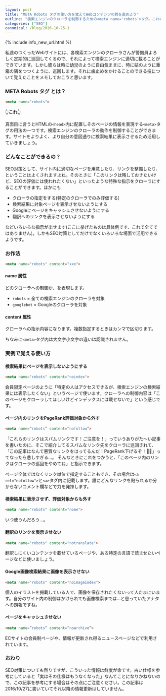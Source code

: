 ```yaml
---
layout: post
title: "META Robots タグの使い方を覚えてWebコンテンツの質を高めよう"
outline: "検索エンジンのクローラを制御するための<meta name='robots'>タグ。これの使い方を覚えて、検索に最適化されたよりよいWebサイトに一歩近づこう！と思っている人が書いた記事です。"
categories: ["SEO"]
canonical: /blog/2016-10-25-1
---
```


{% include info_new_url.html %}

私達のつくったWebサイトには、各検索エンジンのクローラさんが警備員よろしく定期的に巡回してくるので、それによって検索エンジンに適切に載ることができています。しかし彼らは時に幼児のように自由気ままに、時に姑のように重箱の隅をつつくように、巡回します。それに歯止めをかけることのできる技について覚えたことをメモしておこうと思います。

### META Robots タグ とは？

```html
<meta name="robots">
```

👆**これ**👆

真面目に言うとHTMLの`<head>`内に配置しそのページの情報を表現する`<meta>`タグの用法の一つです。検索エンジンのクローラの動作を制御することができます。サイトをよりよく、より自分の意図通りに検索結果に表示させるため活用していきましょう。


### どんなことができるの？
SEO対策として、サイト内に適切なページを用意したり、リンクを整備したり、ということはよくされますよね。そのときに「このリンクは残しておきたいけど、SEOの評価には使われたくない」といったような特殊な指示をクローラにすることができます。ほかにも

- クローラの指定をする(特定のクローラでのみ評価する)
- 検索結果に対象ページを表示させないようにする
- Googleにページをキャッシュさせないようにする
- 翻訳へのリンクを表示させないようにする

などいろいろな指示が出せます(ここに挙げたものは具体例です、これで全てではありません)。しかもSEO対策としてだけでなくいろいろな場面で活用できるようです。


### お作法

```html
<meta name="robots" content="xxx">
```

#### name 属性
どのクローラへの制御か、を表現します。

- `robots` = 全ての検索エンジンのクローラを対象
- `googlebot` = Googleのクローラを対象

#### content 属性
クローラへの指示内容になります。複数指定するときはカンマで区切ります。

ちなみに`<meta>`タグ内は大文字小文字の違いは認識されません。



### 実例で覚える使い方

#### 検索結果にページを表示しないようにする

```html
<meta name="robots" content="noindex">
```

会員限定ページのように「特定の人はアクセスできるが、検索エンジンの検索結果には表示したくない」というページで使います。クローラへの制御内容は「このページをクローラしてほしいけどインデックスには載せないで」という感じです。

#### ページ内のリンクをPageRank評価対象から外す

```html
<meta name=”robots” content=”nofollow”>
```

「これらのリンクはスパムリンクです！ご注意を！」っていうありがた〜い記事を書いたのに、そこで紹介してるスパムなリンク先をクローラに巡回されて、「この記事はなんて悪質なリンクをはってるんだ！PageRank下げるぞ！👊😠」ってなったら悲しすぎる…。
そんなときにこれをつかうと、「このページ内のリンクはクローラの巡回をやめてね」と指示できます。

ページ全体ではなくリンク単位で指定することもでき、その場合は`<a rel="nofollow">`と`<a>`タグ内に記載します。誰にどんなリンクを貼られるか分からないコメント欄などで力を発揮します。


#### 検索結果に表示させず、評価対象からも外す

```html
<meta name="robots" content="none">
```

いつ使うんだろう…。


#### 翻訳のリンクを表示させない

```html
<meta name="robots" content="notranslate">
```

翻訳しにくいコンテンツを載せているページや、ある特定の言語で読ませたいページなどに使いましょう。


#### Google画像検索結果に画像を表示させない

```html
<meta name="robots" content="noimageindex">
```

個人のイラストを掲載している人で、画像を保存されたくないって人たまにいます。自分のサイト内の制御はかけられても画像検索までは…と思っていたアナタへの朗報ですね。


#### ページをキャッシュさせない

```html
<meta name=”robots” content=”noarchive”>
```

ECサイトの会員制ページや、情報が更新され得るニュースページなどで利用されています。


### おわり

SEO対策についても然りですが、こういった情報は鮮度が命です。古い仕様を参考にしていると「実はその仕様はもうなくなった」なんてことになりかねないので、この記事を参考にする場合はその点にご注意ください。この記事は2016/10/27に書いていてそれ以降の情報更新はしていません。
